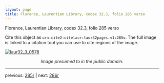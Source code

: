 ```yaml
---
layout: page
title: Florence, Laurentian Library, codex 32.3, folio 285 verso
---
```


Florence, Laurentian Library, codex 32.3, folio 285 verso

Cite this object as `urn:cite2:citelaur:laur32pages.v1:285v`.  The full image is linked to a citation tool you can use to cite regions of the image.

[![laur32_3_0578](http://www.homermultitext.org/iipsrv?IIIF=/project/homer/pyramidal/deepzoom/citelaur/laur32imgs/v1/laur32_3_0578.tif/full/800,/0/default.jpg)](http://www.homermultitext.org/ict2/?urn=urn:cite2:citelaur:laur32imgs.v1:laur32_3_0578) 

<p style="text-align: center; font-style: italic;">Image presumed to in the public domain.</p>

---

previous: [285r](../285r/) | next: [286r](../286r/)